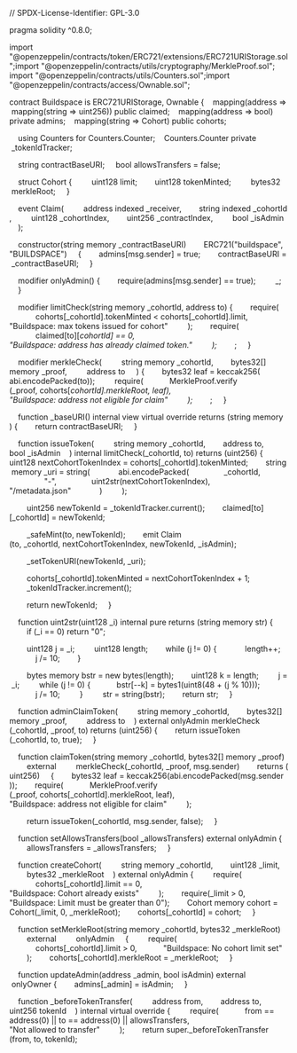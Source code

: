  
 ​// SPDX-License-Identifier: GPL-3.0 
  
 ​pragma solidity​ ​^​0.8.0​; 
  
 ​import​ ​"@openzeppelin/contracts/token/ERC721/extensions/ERC721URIStorage.sol"​; 
 ​import​ ​"@openzeppelin/contracts/utils/cryptography/MerkleProof.sol"​; 
 ​import​ ​"@openzeppelin/contracts/utils/Counters.sol"​; 
 ​import​ ​"@openzeppelin/contracts/access/Ownable.sol"​; 
  
 ​contract​ ​Buildspace​ ​is​ ​ERC721URIStorage​, ​Ownable​ { 
 ​    ​mapping​(​address​ ​=>​ ​mapping​(​string​ ​=>​ ​uint256​)) ​public​ claimed; 
 ​    ​mapping​(​address​ ​=>​ ​bool​) ​private​ admins; 
 ​    ​mapping​(​string​ ​=>​ Cohort) ​public​ cohorts; 
  
 ​    ​using​ Counters​ ​for​ Counters.Counter; 
 ​    Counters.Counter ​private​ _tokenIdTracker; 
  
 ​    ​string​ contractBaseURI; 
 ​    ​bool​ allowsTransfers ​=​ ​false​; 
  
 ​    ​struct​ Cohort​ { 
 ​        ​uint128​ limit; 
 ​        ​uint128​ tokenMinted; 
 ​        ​bytes32​ merkleRoot; 
 ​    } 
  
 ​    ​event ​Claim​( 
 ​        ​address​ ​indexed​ ​_receiver​, 
 ​        ​string​ ​indexed​ ​_cohortId​, 
 ​        ​uint128​ ​_cohortIndex​, 
 ​        ​uint256​ ​_contractIndex​, 
 ​        ​bool​ ​_isAdmin 
 ​    ); 
  
 ​    ​constructor​(​string​ ​memory​ ​_contractBaseURI​) 
 ​        ​ERC721​(​"buildspace"​, ​"BUILDSPACE"​) 
 ​    { 
 ​        admins[​msg​.​sender​] ​=​ ​true​; 
 ​        contractBaseURI ​=​ _contractBaseURI; 
 ​    } 
  
 ​    ​modifier​ onlyAdmin​() { 
 ​        ​require​(admins[​msg​.​sender​] ​==​ ​true​); 
 ​        ​_; 
 ​    } 
  
 ​    ​modifier​ limitCheck​(​string​ ​memory​ ​_cohortId​, ​address​ ​to​) { 
 ​        ​require​( 
 ​            cohorts[_cohortId].tokenMinted ​<​ cohorts[_cohortId].limit, 
 ​            ​"Buildspace: max tokens issued for cohort" 
 ​        ); 
 ​        ​require​( 
 ​            claimed[to][_cohortId] ​==​ ​0​, 
 ​            ​"Buildspace: address has already claimed token." 
 ​        ); 
 ​        ​_; 
 ​    } 
  
 ​    ​modifier​ merkleCheck​( 
 ​        ​string​ ​memory​ ​_cohortId​, 
 ​        ​bytes32​[] ​memory​ ​_proof​, 
 ​        ​address​ ​to 
 ​    ) { 
 ​        ​bytes32​ leaf ​=​ ​keccak256​(​abi.encodePacked​(to)); 
 ​        ​require​( 
 ​            MerkleProof.​verify​(_proof, cohorts[_cohortId].merkleRoot, leaf), 
 ​            ​"Buildspace: address not eligible for claim" 
 ​        ); 
 ​        ​_; 
 ​    } 
  
 ​    ​function​ _baseURI​() ​internal​ ​view​ ​virtual​ ​override​ ​returns​ (​string​ ​memory​) { 
 ​        ​return​ contractBaseURI; 
 ​    } 
  
 ​    ​function​ issueToken​( 
 ​        ​string​ ​memory​ ​_cohortId​, 
 ​        ​address​ ​to​, 
 ​        ​bool​ ​_isAdmin 
 ​    ) ​internal​ ​limitCheck​(_cohortId, to) ​returns​ (​uint256​) { 
 ​        ​uint128​ nextCohortTokenIndex ​=​ cohorts[_cohortId].tokenMinted; 
 ​        ​string​ ​memory ​_uri ​=​ ​string​( 
 ​            ​abi.encodePacked​( 
 ​                _cohortId, 
 ​                ​"-"​, 
 ​                ​uint2str​(nextCohortTokenIndex), 
 ​                ​"/metadata.json" 
 ​            ) 
 ​        ); 
  
 ​        ​uint256​ newTokenId ​=​ _tokenIdTracker.​current​(); 
 ​        claimed[to][_cohortId] ​=​ newTokenId; 
  
 ​        ​_safeMint​(to, newTokenId); 
 ​        ​emit​ ​Claim​(to, _cohortId, nextCohortTokenIndex, newTokenId, _isAdmin); 
  
 ​        ​_setTokenURI​(newTokenId, _uri); 
  
 ​        cohorts[_cohortId].tokenMinted ​=​ nextCohortTokenIndex ​+​ ​1​; 
 ​        _tokenIdTracker.​increment​(); 
  
 ​        ​return​ newTokenId; 
 ​    } 
  
 ​    ​function​ uint2str​(​uint128​ ​_i​) ​internal​ ​pure​ ​returns​ (​string​ ​memory​ ​str​) { 
 ​        ​if​ (_i ​==​ ​0​) ​return​ ​"0"​; 
  
 ​        ​uint128​ j ​=​ _i; 
 ​        ​uint128​ length; 
 ​        ​while​ (j ​!=​ ​0​) { 
 ​            length​++​; 
 ​            j ​/=​ ​10​; 
 ​        } 
  
 ​        ​bytes​ ​memory ​bstr ​=​ ​new​ ​bytes​(length); 
 ​        ​uint128​ k ​=​ length; 
 ​        j ​=​ _i; 
 ​        ​while​ (j ​!=​ ​0​) { 
 ​            bstr[​--​k] ​=​ ​bytes1​(​uint8​(​48​ ​+​ (j ​%​ ​10​))); 
 ​            j ​/=​ ​10​; 
 ​        } 
 ​        str ​=​ ​string​(bstr); 
 ​        ​return​ str; 
 ​    } 
  
 ​    ​function​ adminClaimToken​( 
 ​        ​string​ ​memory​ ​_cohortId​, 
 ​        ​bytes32​[] ​memory​ ​_proof​, 
 ​        ​address​ ​to 
 ​    ) ​external​ onlyAdmin ​merkleCheck​(_cohortId, _proof, to) ​returns​ (​uint256​) { 
 ​        ​return​ ​issueToken​(_cohortId, to, ​true​); 
 ​    } 
  
 ​    ​function​ claimToken​(​string​ ​memory​ ​_cohortId​, ​bytes32​[] ​memory​ ​_proof​) 
 ​        ​external 
 ​        ​merkleCheck​(_cohortId, _proof, ​msg​.​sender​) 
 ​        ​returns​ (​uint256​) 
 ​    { 
 ​        ​bytes32​ leaf ​=​ ​keccak256​(​abi.encodePacked​(​msg​.​sender​)); 
 ​        ​require​( 
 ​            MerkleProof.​verify​(_proof, cohorts[_cohortId].merkleRoot, leaf), 
 ​            ​"Buildspace: address not eligible for claim" 
 ​        ); 
  
 ​        ​return​ ​issueToken​(_cohortId, ​msg​.​sender​, ​false​); 
 ​    } 
  
 ​    ​function​ setAllowsTransfers​(​bool​ ​_allowsTransfers​) ​external​ onlyAdmin { 
 ​        allowsTransfers ​=​ _allowsTransfers; 
 ​    } 
  
 ​    ​function​ createCohort​( 
 ​        ​string​ ​memory​ ​_cohortId​, 
 ​        ​uint128​ ​_limit​, 
 ​        ​bytes32​ ​_merkleRoot 
 ​    ) ​external​ onlyAdmin { 
 ​        ​require​( 
 ​            cohorts[_cohortId].limit ​==​ ​0​, 
 ​            ​"Buildspace: Cohort already exists" 
 ​        ); 
 ​        ​require​(_limit ​>​ ​0​, ​"Buildspace: Limit must be greater than 0"​); 
 ​        Cohort ​memory​ cohort ​=​ ​Cohort​(_limit, ​0​, _merkleRoot); 
 ​        cohorts[_cohortId] ​=​ cohort; 
 ​    } 
  
 ​    ​function​ setMerkleRoot​(​string​ ​memory​ ​_cohortId​, ​bytes32​ ​_merkleRoot​) 
 ​        ​external 
 ​        onlyAdmin 
 ​    { 
 ​        ​require​( 
 ​            cohorts[_cohortId].limit ​>​ ​0​, 
 ​            ​"Buildspace: No cohort limit set" 
 ​        ); 
 ​        cohorts[_cohortId].merkleRoot ​=​ _merkleRoot; 
 ​    } 
  
 ​    ​function​ updateAdmin​(​address​ ​_admin​, ​bool​ ​isAdmin​) ​external​ onlyOwner { 
 ​        admins[_admin] ​=​ isAdmin; 
 ​    } 
  
 ​    ​function​ _beforeTokenTransfer​( 
 ​        ​address​ ​from​, 
 ​        ​address​ ​to​, 
 ​        ​uint256​ ​tokenId 
 ​    ) ​internal​ ​virtual​ ​override​ { 
 ​        ​require​( 
 ​            from ​==​ ​address​(​0​) ​||​ to ​==​ ​address​(​0​) ​||​ allowsTransfers, 
 ​            ​"Not allowed to transfer" 
 ​        ); 
 ​        ​return​ ​super​.​_beforeTokenTransfer​(from, to, tokenId);
